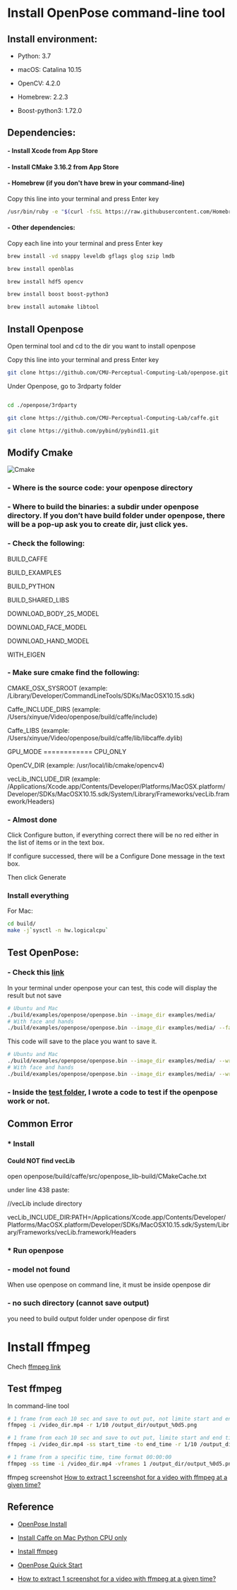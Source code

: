 # Install OpenPose command-line tool

## Install environment:

 - Python: 3.7

 - macOS: Catalina 10.15

 - OpenCV: 4.2.0

 - Homebrew: 2.2.3

 - Boost-python3: 1.72.0

## Dependencies:

#### - Install Xcode from App Store

#### - Install CMake 3.16.2 from App Store

#### - Homebrew (if you don't have brew in your command-line)

Copy this line into your terminal and press Enter key

```bash
/usr/bin/ruby -e "$(curl -fsSL https://raw.githubusercontent.com/Homebrew/install/master/install)"
```

####  - Other dependencies:

Copy each line into your terminal and press Enter key

```bash
brew install -vd snappy leveldb gflags glog szip lmdb

brew install openblas

brew install hdf5 opencv

brew install boost boost-python3

brew install automake libtool
```

## Install Openpose

Open terminal tool and cd to the dir you want to install openpose

Copy this line into your terminal and press Enter key

```bash
git clone https://github.com/CMU-Perceptual-Computing-Lab/openpose.git
```

Under Openpose, go to 3rdparty folder

```bash

cd ./openpose/3rdparty

git clone https://github.com/CMU-Perceptual-Computing-Lab/caffe.git

git clone https://github.com/pybind/pybind11.git

```

## Modify Cmake

![Cmake](/doc/Cmake.jpg)

### - Where is the source code: your openpose directory

### - Where to build the binaries: a subdir under openpose directory. If you don’t have build folder under openpose, there will be a pop-up ask you to create dir, just click yes.

### - Check the following:
 
 BUILD_CAFFE
 
 BUILD_EXAMPLES
 
 BUILD_PYTHON
 
 BUILD_SHARED_LIBS
 
 DOWNLOAD_BODY_25_MODEL
 
 DOWNLOAD_FACE_MODEL
 
 DOWNLOAD_HAND_MODEL
 
 WITH_EIGEN

### - Make sure cmake find the following:
 
 CMAKE_OSX_SYSROOT (example: /Library/Developer/CommandLineTools/SDKs/MacOSX10.15.sdk)
 
 Caffe_INCLUDE_DIRS (example: /Users/xinyue/Video/openpose/build/caffe/include)
 
 Caffe_LIBS (example: /Users/xinyue/Video/openpose/build/caffe/lib/libcaffe.dylib)
 
 GPU_MODE ============ CPU_ONLY
 
 OpenCV_DIR (example: /usr/local/lib/cmake/opencv4)
 
 vecLib_INCLUDE_DIR (example: /Applications/Xcode.app/Contents/Developer/Platforms/MacOSX.platform/Developer/SDKs/MacOSX10.15.sdk/System/Library/Frameworks/vecLib.framework/Headers)


### - Almost done

Click Configure button, if everything correct there will be no red either in the list of items or in the text box.

If configure successed, there will be a Configure Done message in the text box.

Then click Generate

### Install everything

For Mac:

```bash
cd build/
make -j`sysctl -n hw.logicalcpu`
```

## Test OpenPose:

### - Check this [link](https://github.com/CMU-Perceptual-Computing-Lab/openpose/blob/master/doc/quick_start.md#quick-start)

In your terminal under openpose your can test, this code will display the result but not save

```bash
# Ubuntu and Mac
./build/examples/openpose/openpose.bin --image_dir examples/media/
# With face and hands
./build/examples/openpose/openpose.bin --image_dir examples/media/ --face --hand
```

This code will save to the place you want to save it.

```bash
# Ubuntu and Mac
./build/examples/openpose/openpose.bin --image_dir examples/media/ --write_images output/
# With face and hands
./build/examples/openpose/openpose.bin --image_dir examples/media/ --write_images output/ --face --hand'
```

### - Inside the [test folder](https://github.com/XinyueZhang831/cnbc_video/tree/master/test), I wrote a code to test if the openpose work or not.


## Common Error

### * Install

#### Could NOT find vecLib

open openpose/build/caffe/src/openpose_lib-build/CMakeCache.txt

under line 438 paste:

//vecLib include directory

vecLib_INCLUDE_DIR:PATH=/Applications/Xcode.app/Contents/Developer/Platforms/MacOSX.platform/Developer/SDKs/MacOSX10.15.sdk/System/Library/Frameworks/vecLib.framework/Headers

### * Run openpose

### - model not found

When use openpose on command line, it must be inside openpose dir

### - no such directory (cannot save output)

you need to build output folder under openpose dir first


# Install ffmpeg

Chech [ffmpeg link](http://macappstore.org/ffmpeg/)

## Test ffmpeg

In command-line tool

```bash
# 1 frame from each 10 sec and save to out put, not limite start and end time
ffmpeg -i /video_dir.mp4 -r 1/10 /output_dir/output_%0d5.png

# 1 frame from each 10 sec and save to out put, limite start and end time, time format: second
ffmpeg -i /video_dir.mp4 -ss start_time -to end_time -r 1/10 /output_dir/output_%0d5.png

# 1 frame from a specific time, time format 00:00:00
ffmpeg -ss time -i /video_dir.mp4 -vframes 1 /output_dir/output_%0d5.png
```
ffmpeg screenshot [How to extract 1 screenshot for a video with ffmpeg at a given time?](https://stackoverflow.com/questions/27568254/how-to-extract-1-screenshot-for-a-video-with-ffmpeg-at-a-given-time)

## Reference

 - [OpenPose Install](https://github.com/CMU-Perceptual-Computing-Lab/openpose/blob/master/doc/installation.md#installation)
 
 - [Install Caffe on Mac Python CPU only](https://www.dazhuanlan.com/2019/08/15/5d5514f5efcdc/)
 
 - [Install ffmpeg](http://macappstore.org/ffmpeg/)
 
 - [OpenPose Quick Start](https://github.com/CMU-Perceptual-Computing-Lab/openpose/blob/master/doc/quick_start.md#quick-start)

 - [How to extract 1 screenshot for a video with ffmpeg at a given time?](https://stackoverflow.com/questions/27568254/how-to-extract-1-screenshot-for-a-video-with-ffmpeg-at-a-given-time)
